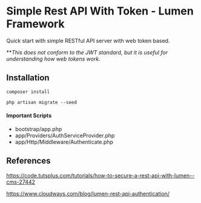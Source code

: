 # Simple Rest API With Token - Lumen Framework
Quick start with simple RESTful API server with web token based.

***This does not conform to the JWT standard, but it is useful for understanding how web tokens work.*

## Installation
```
composer install

php artisan migrate --seed
```
#### Important Scripts
* bootstrap/app.php
* app/Providers/AuthServiceProvider.php
* app/Http/Middleware/Authenticate.php

## References
https://code.tutsplus.com/tutorials/how-to-secure-a-rest-api-with-lumen--cms-27442

https://www.cloudways.com/blog/lumen-rest-api-authentication/
